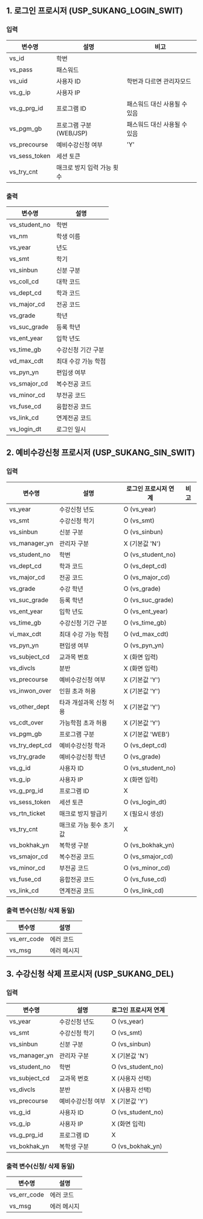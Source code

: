 
## 1. 로그인 프로시저 (USP_SUKANG_LOGIN_SWIT)

### 입력

| 변수명           | 설명                | 비고               |
| ------------- | ----------------- | ---------------- |
| vs_id         | 학번                |                  |
| vs_pass       | 패스워드              |                  |
| vs_uid        | 사용자 ID            | 학번과 다르면 관리자모드    |
| vs_g_ip       | 사용자 IP            |                  |
| vs_g_prg_id   | 프로그램 ID           | 패스워드 대신 사용될 수 있음 |
| vs_pgm_gb     | 프로그램 구분 (WEB/JSP) | 패스워드 대신 사용될 수 있음 |
| vs_precourse  | 예비수강신청 여부         | 'Y'              |
| vs_sess_token | 세션 토큰             |                  |
| vs_try_cnt    | 매크로 방지 입력 가능 횟수   |                  |

### 출력

| 변수명           | 설명          |
| ------------- | ----------- |
| vs_student_no | 학번          |
| vs_nm         | 학생 이름       |
| vs_year       | 년도          |
| vs_smt        | 학기          |
| vs_sinbun     | 신분 구분       |
| vs_coll_cd    | 대학 코드       |
| vs_dept_cd    | 학과 코드       |
| vs_major_cd   | 전공 코드       |
| vs_grade      | 학년          |
| vs_suc_grade  | 등록 학년       |
| vs_ent_year   | 입학 년도       |
| vs_time_gb    | 수강신청 기간 구분  |
| vd_max_cdt    | 최대 수강 가능 학점 |
| vs_pyn_yn     | 편입생 여부      |
| vs_smajor_cd  | 복수전공 코드     |
| vs_minor_cd   | 부전공 코드      |
| vs_fuse_cd    | 융합전공 코드     |
| vs_link_cd    | 연계전공 코드     |
| vs_login_dt   | 로그인 일시      |

## 2. 예비수강신청 프로시저 (USP_SUKANG_SIN_SWIT)

### 입력

| 변수명            | 설명            | 로그인 프로시저 연계       | 비고  |
| -------------- | ------------- | ----------------- | --- |
| vs_year        | 수강신청 년도       | O (vs_year)       |     |
| vs_smt         | 수강신청 학기       | O (vs_smt)        |     |
| vs_sinbun      | 신분 구분         | O (vs_sinbun)     |     |
| vs_manager_yn  | 관리자 구분        | X (기본값 'N')       |     |
| vs_student_no  | 학번            | O (vs_student_no) |     |
| vs_dept_cd     | 학과 코드         | O (vs_dept_cd)    |     |
| vs_major_cd    | 전공 코드         | O (vs_major_cd)   |     |
| vs_grade       | 수강 학년         | O (vs_grade)      |     |
| vs_suc_grade   | 등록 학년         | O (vs_suc_grade)  |     |
| vs_ent_year    | 입학 년도         | O (vs_ent_year)   |     |
| vs_time_gb     | 수강신청 기간 구분    | O (vs_time_gb)    |     |
| vi_max_cdt     | 최대 수강 가능 학점   | O (vd_max_cdt)    |     |
| vs_pyn_yn      | 편입생 여부        | O (vs_pyn_yn)     |     |
| vs_subject_cd  | 교과목 번호        | X (화면 입력)         |     |
| vs_divcls      | 분반            | X (화면 입력)         |     |
| vs_precourse   | 예비수강신청 여부     | X (기본값 'Y')       |     |
| vs_inwon_over  | 인원 초과 허용      | X (기본값 'Y')       |     |
| vs_other_dept  | 타과 개설과목 신청 허용 | X (기본값 'Y')       |     |
| vs_cdt_over    | 가능학점 초과 허용    | X (기본값 'Y')       |     |
| vs_pgm_gb      | 프로그램 구분       | X (기본값 'WEB')     |     |
| vs_try_dept_cd | 예비수강신청 학과     | O (vs_dept_cd)    |     |
| vs_try_grade   | 예비수강신청 학년     | O (vs_grade)      |     |
| vs_g_id        | 사용자 ID        | O (vs_student_no) |     |
| vs_g_ip        | 사용자 IP        | X (화면 입력)         |     |
| vs_g_prg_id    | 프로그램 ID       | X                 |     |
| vs_sess_token  | 세션 토큰         | O (vs_login_dt)   |     |
| vs_rtn_ticket  | 매크로 방지 발급키    | X (필요시 생성)        |     |
| vs_try_cnt     | 매크로 가능 횟수 초기값 | X                 |     |
| vs_bokhak_yn   | 복학생 구분        | O (vs_bokhak_yn)  |     |
| vs_smajor_cd   | 복수전공 코드       | O (vs_smajor_cd)  |     |
| vs_minor_cd    | 부전공 코드        | O (vs_minor_cd)   |     |
| vs_fuse_cd     | 융합전공 코드       | O (vs_fuse_cd)    |     |
| vs_link_cd     | 연계전공 코드       | O (vs_link_cd)    |     |
### 출력 변수(신청/ 삭제 동일)

| 변수명 | 설명 |
|--------|------|
| vs_err_code | 에러 코드 |
| vs_msg | 에러 메시지 |

## 3. 수강신청 삭제 프로시저 (USP_SUKANG_DEL)

### 입력

| 변수명           | 설명        | 로그인 프로시저 연계       |
| ------------- | --------- | ----------------- |
| vs_year       | 수강신청 년도   | O (vs_year)       |
| vs_smt        | 수강신청 학기   | O (vs_smt)        |
| vs_sinbun     | 신분 구분     | O (vs_sinbun)     |
| vs_manager_yn | 관리자 구분    | X (기본값 'N')       |
| vs_student_no | 학번        | O (vs_student_no) |
| vs_subject_cd | 교과목 번호    | X (사용자 선택)        |
| vs_divcls     | 분반        | X (사용자 선택)        |
| vs_precourse  | 예비수강신청 여부 | X (기본값 'Y')       |
| vs_g_id       | 사용자 ID    | O (vs_student_no) |
| vs_g_ip       | 사용자 IP    | X (화면 입력)         |
| vs_g_prg_id   | 프로그램 ID   | X                 |
| vs_bokhak_yn  | 복학생 구분    | O (vs_bokhak_yn)  |

### 출력 변수(신청/ 삭제 동일)

| 변수명 | 설명 |
|--------|------|
| vs_err_code | 에러 코드 |
| vs_msg | 에러 메시지 |
